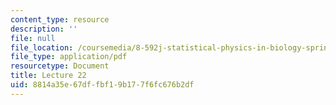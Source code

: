 ```yaml
---
content_type: resource
description: ''
file: null
file_location: /coursemedia/8-592j-statistical-physics-in-biology-spring-2011/8814a35e67dffbf19b177f6fc676b2df_MIT8_592JS11_lec22.pdf
file_type: application/pdf
resourcetype: Document
title: Lecture 22
uid: 8814a35e-67df-fbf1-9b17-7f6fc676b2df
---
```

